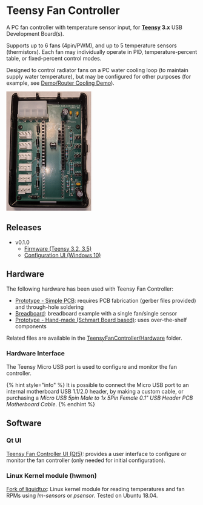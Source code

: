 # Teensy Fan Controller

A PC fan controller with temperature sensor input, for **[Teensy](https://www.pjrc.com/teensy/index.html) 3.x** USB Development Board\(s\).

Supports up to 6 fans \(4pin/PWM\), and up to 5 temperature sensors \(thermistors\). Each fan may individually operate in PID, temperature-percent table, or fixed-percent control modes.

Designed to control radiator fans on a PC water cooling loop \(to maintain supply water temperature\), but may be configured for other purposes \(for example, see [Demo/Router Cooling Demo](demo/router-cooling-demo.md)\).

![Simple 001 PCB in a Raspberry Pi 3 case](doc/images/simple001.photo.2.png)

## Releases

- v0.1.0
  - [Firmware (Teensy 3.2, 3.5)](https://github.com/mstrthealias/TeensyFanController/releases/tag/v0.1.0)
  - [Configuration UI (Windows 10)](https://github.com/mstrthealias/TFC-ui/releases/tag/v0.1.0)

## Hardware

The following hardware has been used with Teensy Fan Controller:

* [Prototype - Simple PCB](hardware/simple-pcb.md): requires PCB fabrication \(gerber files provided\) and through-hole soldering
* [Breadboard](hardware/breadboard.md): breadboard example with a single fan/single sensor
* [Prototype - Hand-made \(Schmart Board based\)](hardware/prototype.md): uses over-the-shelf components

Related files are available in the [TeensyFanController/Hardware](https://github.com/mstrthealias/TeensyFanController/tree/master/Hardware) folder.

### Hardware Interface

The Teensy Micro USB port is used to configure and monitor the fan controller.

{% hint style="info" %}
It is possible to connect the Micro USB port to an internal motherboard USB 1.1/2.0 header, by making a custom cable, or purchasing a _Micro USB 5pin Male to 1x 5Pin Female 0.1" USB Header PCB Motherboard Cable_.
{% endhint %}

## Software

### Qt UI

[Teensy Fan Controller UI \(Qt5\)](https://github.com/mstrthealias/TFC-ui): provides a user interface to configure or monitor the fan controller (only needed for initial configuration).

### Linux Kernel module \(hwmon\)

[Fork of liquidtux](https://github.com/mstrthealias/liquidtux): Linux kernel module for reading temperatures and fan RPMs using *lm-sensors* or *psensor*.  Tested on Ubuntu 18.04.

